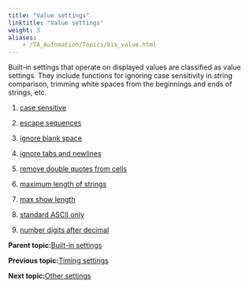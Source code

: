 ```yaml
--- 
title: "Value settings"
linktitle: "Value settings"
weight: 3
aliases: 
    - /TA_Automation/Topics/bis_value.html
---
```


Built-in settings that operate on displayed values are classified as value settings. They include functions for ignoring case sensitivity in string comparison, trimming white spaces from the beginnings and ends of strings, etc.

1.  [case sensitive](/TA_Automation/Topics/bis_case_sensitive.html)  

2.  [escape sequences](/TA_Automation/Topics/bis_escape_sequences.html)  

3.  [ignore blank space](/TA_Automation/Topics/bis_ignore_blank_space.html)  

4.  [ignore tabs and newlines](/TA_Automation/Topics/bis_ignore_tabs_and_newlines.html)  

5.  [remove double quotes from cells](/TA_Automation/Topics/bis_remove_double_quotes_from_cells.html)  

6.  [maximum length of strings](/TA_Automation/Topics/bis_maximum_length_of_strings.html)  

7.  [max show length](/TA_Automation/Topics/bis_max_show_length.html)  

8.  [standard ASCII only](/TA_Automation/Topics/bis_standard_ASCII_only.html)  

9.  [number digits after decimal](/TA_Automation/Topics/bis_number_digits_after_decimal.html)  


**Parent topic:**[Built-in settings](/TA_Automation/Topics/bis_Built_in_settings.html)

**Previous topic:**[Timing settings](/TA_Automation/Topics/bis_timing.html)

**Next topic:**[Other settings](/TA_Automation/Topics/bis_other.html)


